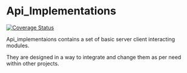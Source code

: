 # Api_Implementations

[![Coverage Status](https://coveralls.io/repos/github/Rish71/api_implementations/badge.svg)](https://coveralls.io/github/Rish71/api_implementations)

Api_implementaions contains a set of basic server client interacting modules. 

They are designed in a way to integrate and change them as per need within other projects.
